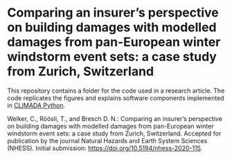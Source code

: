 # Comparing an insurer’s perspective on building damages with modelled damages from pan-European winter windstorm event sets: a case study from Zurich, Switzerland

This repository contains a folder for the code used in a research article. The code replicates the figures and explains software components implemented in [CLIMADA Python](https://github.com/CLIMADA-project/climada_python).


Welker, C., Röösli, T., and Bresch D. N.: Comparing an insurer’s perspective on building damages with modelled damages from pan-European winter windstorm event sets: a case study from Zurich, Switzerland.
Accepted for publication by the journal Natural Hazards and Earth System Sciences (NHESS). Initial submission: https://doi.org/10.5194/nhess-2020-115.

